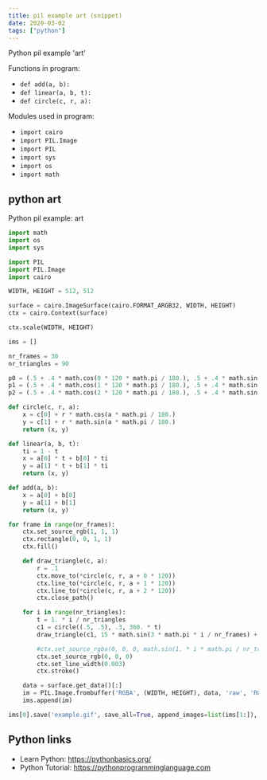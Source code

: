 ```yaml
---
title: pil example art (snippet)
date: 2020-03-02
tags: ["python"]
---
```

Python pil example 'art'

Functions in program: 
* `def add(a, b):`
* `def linear(a, b, t):`
* `def circle(c, r, a):`

Modules used in program: 
* `import cairo`
* `import PIL.Image`
* `import PIL`
* `import sys`
* `import os`
* `import math`

## python art

Python pil example: art

```python
import math
import os
import sys

import PIL
import PIL.Image
import cairo

WIDTH, HEIGHT = 512, 512

surface = cairo.ImageSurface(cairo.FORMAT_ARGB32, WIDTH, HEIGHT)
ctx = cairo.Context(surface)

ctx.scale(WIDTH, HEIGHT)

ims = []

nr_frames = 30
nr_triangles = 90

p0 = (.5 + .4 * math.cos(0 * 120 * math.pi / 180.), .5 + .4 * math.sin(0 * 120 * math.pi / 180.))
p1 = (.5 + .4 * math.cos(1 * 120 * math.pi / 180.), .5 + .4 * math.sin(1 * 120 * math.pi / 180.))
p2 = (.5 + .4 * math.cos(2 * 120 * math.pi / 180.), .5 + .4 * math.sin(2 * 120 * math.pi / 180.))

def circle(c, r, a):
    x = c[0] + r * math.cos(a * math.pi / 180.)
    y = c[1] + r * math.sin(a * math.pi / 180.)
    return (x, y)

def linear(a, b, t):
    ti = 1 - t
    x = a[0] * t + b[0] * ti
    y = a[1] * t + b[1] * ti
    return (x, y)

def add(a, b):
    x = a[0] + b[0]
    y = a[1] + b[1]
    return (x, y)

for frame in range(nr_frames):
    ctx.set_source_rgb(1, 1, 1)
    ctx.rectangle(0, 0, 1, 1)
    ctx.fill()

    def draw_triangle(c, a):
        r = .1
        ctx.move_to(*circle(c, r, a + 0 * 120))
        ctx.line_to(*circle(c, r, a + 1 * 120))
        ctx.line_to(*circle(c, r, a + 2 * 120))
        ctx.close_path()

    for i in range(nr_triangles):
        t = 1. * i / nr_triangles
        c1 = circle((.5, .5), .3, 360. * t)
        draw_triangle(c1, 15 * math.sin(3 * math.pi * i / nr_frames) + frame * (120. / nr_frames))

        #ctx.set_source_rgba(0, 0, 0, math.sin(1. * i * math.pi / nr_triangles))
        ctx.set_source_rgb(0, 0, 0)
        ctx.set_line_width(0.003)
        ctx.stroke()

    data = surface.get_data()[:]
    im = PIL.Image.frombuffer('RGBA', (WIDTH, HEIGHT), data, 'raw', 'RGBA', 0, 1)
    ims.append(im)

ims[0].save('example.gif', save_all=True, append_images=list(ims[1:]), loop=0, duration=30)


```

## Python links

- Learn Python: https://pythonbasics.org/
- Python Tutorial: https://pythonprogramminglanguage.com
